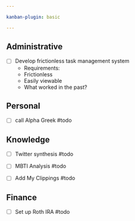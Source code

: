 ```yaml
---

kanban-plugin: basic

---
```


## Administrative
- [ ] Develop frictionless task management system 
	- Requirements: 
	- Frictionless 
	- Easily viewable
	- What worked in the past? 



## Personal
- [ ] call Alpha Greek #todo


## Knowledge

- [ ] Twitter synthesis #todo
- [ ] MBTI Analysis #todo
- [ ] Add My Clippings #todo


## Finance

- [ ] Set up Roth IRA #todo


